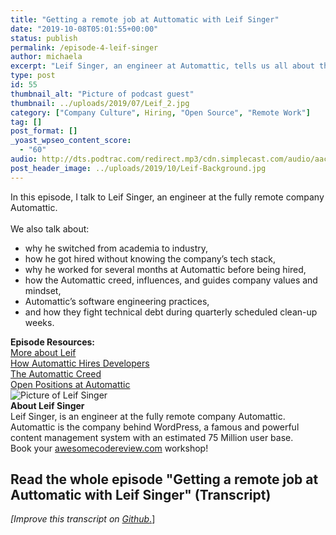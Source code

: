 ```yaml
---
title: "Getting a remote job at Auttomatic with Leif Singer"
date: "2019-10-08T05:01:55+00:00"
status: publish
permalink: /episode-4-leif-singer
author: michaela
excerpt: "Leif Singer, an engineer at Automattic, tells us all about the hiring process of Automattic."
type: post
id: 55
thumbnail_alt: "Picture of podcast guest"
thumbnail: ../uploads/2019/07/Leif_2.jpg
category: ["Company Culture", Hiring, "Open Source", "Remote Work"]
tag: []
post_format: []
_yoast_wpseo_content_score:
  - "60"
audio: http://dts.podtrac.com/redirect.mp3/cdn.simplecast.com/audio/aaca90/aaca909a-e34f-49ae-a86f-f59e4fa807f0/383c4463-3674-4c2d-998a-f92f5dc43c24/leif-singer-ready_tc.mp3
post_header_image: ../uploads/2019/10/Leif-Background.jpg
---
```


<div class="episode-about">
In this episode, I talk to Leif Singer, an engineer at the fully remote company Automattic.
<br/> <br/>We also talk about:
<ul>
<li> why he switched from academia to industry,</li>
<li> how he got hired without knowing the company’s tech stack,</li>
<li> why he worked for several months at Automattic before being hired,</li>
<li> how the Automattic creed, influences, and guides company values and mindset,</li>
<li> Automattic’s software engineering practices,</li>
<li> and how they fight technical debt during quarterly scheduled clean-up weeks.</li>
</ul>
</div>
<div class=" episode-links">
<b>Episode Resources:</b><br/>
<a href="https://leif.me">More about Leif</a><br/>
<a href="https://automattic.com/work-with-us/how-we-hire-developers/">How Automattic Hires Developers</a><br/>
<a href="https://automattic.com/creed/">The Automattic Creed</a><br/>
<a href="https://automattic.com/work-with-us/#open-positions">Open Positions at Automattic</a><br/>
</div>

<div class="row pt-2 align-items-center">
<div class="col-4 guest-picture">
<img src="../uploads/2019/07/Leif_2.jpg" alt="Picture of Leif Singer"/>
</div>
<div class="col-8 guest-about">
<b>About Leif Singer</b><br/>
Leif Singer, is an engineer at the fully remote company Automattic. Automattic is the company behind WordPress, a famous and powerful content management system with an estimated 75 Million user base.
</div>
</div>

<div class="sponsorship">
Book your <a href="https://www.michaelagreiler.com/workshops">awesomecodereview.com</a> workshop!
</div>

## Read the whole episode "Getting a remote job at Auttomatic with Leif Singer" (Transcript) 

_\[Improve this transcript on [Github](https://github.com/mgreiler/se-unlocked/tree/master/Transcripts)_[.](https://github.com/mgreiler/se-unlocked/tree/master/Transcripts)\]



